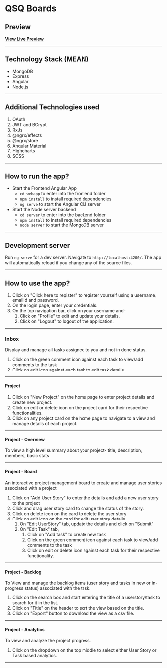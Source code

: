 # QSQ Boards

## Preview
**[View Live Preview](https://youtu.be/q_oB-u11yxg)**

----------------------------------------------------------
## Technology Stack (MEAN)
* MongoDB
* Express
* Angular
* Node.js
----------------------------------------------------------
## Additional Technologies used 
1. OAuth
2. JWT and BCrypt
3. RxJs
4. @ngrx/effects
5. @ngrx/store
6. Angular Material
7. Highcharts
8. SCSS
----------------------------------------------------------
## How to run the app?
- Start the Frontend Angular App
  - `cd webapp` to enter into the frontend folder
  - `npm install` to install required dependencies
  - `ng serve` to start the Angular CLI server
- Start the Node server backend
  - `cd server` to enter into the backend folder
  - `npm install` to install required dependencies
  - `node server` to start the MongoDB server
----------------------------------------------------------
## Development server
Run `ng serve` for a dev server. Navigate to `http://localhost:4200/`. The app will automatically reload if you change any of the source files.

----------------------------------------------------------
## How to use the app?
1. Click on "Click here to register" to register yourself using a username, emailId and password.
2. On the login page, enter your credentials.
3. On the top navigation bar, click on your username and-
    1. Click on "Profile" to edit and update your details.
    2. Click on "Logout" to logout of the application.
----------------------------------------------------------
### Inbox
Display and manage all tasks assigned to you and not in done status.
1. Click on the green comment icon against each task to view/add comments to the task
2. Click on edit icon against each task to edit task details.
----------------------------------------------------------
#### Project
1. Click on "New Project" on the home page to enter project details and create new project.
2. Click on edit or delete icon on the project card for their respective functionalities.
3. Click on any project card on the home page to navigate to a view and manage details of each project.
----------------------------------------------------------
#### Project - Overview 
To view a high level summary about your project- title, description, members, basic stats

----------------------------------------------------------
#### Project - Board
An interactive project management board to create and manage user stories associated with a project
1. Click on "Add User Story" to enter the details and add a new user story to the project
2. Click and drag user story card to change the status of the story.
3. Click on delete icon on the card to delete the user story
4. Click on edit icon on the card for edit user story details
    1. On "Edit UserStory" tab, update the details and click on "Submit"
    2. On "Edit Task" tab,
        1. Click on "Add task" to create new task
        2. Click on the green comment icon against each task to view/add comments to the task
        3. Click on edit or delete icon against each task for their respective functionality.
----------------------------------------------------------
#### Project - Backlog
To View and manage the backlog items (user story and tasks in new or in-progress status) associated with the task.
1. Click on the search box and start entering the title of a userstory/task to search for it in the list.
2. Click on "Title" on the header to sort the view based on the title.
3. Click on "Export" button to download the view as a csv file.

----------------------------------------------------------
#### Project - Analytics
To view and analyze the project progress.
1. Click on the dropdown on the top middle to select either User Story or Task based analytics.

----------------------------------------------------------
